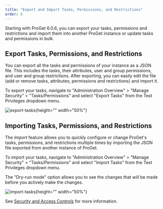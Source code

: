 ```yaml
---
title: "Export and Import Tasks, Permissions, and Restrictions"
order: 6
---
```


Starting with ProGet 6.0.6, you can export your tasks, permissions and restrictions and import them into another ProGet instance or update tasks and permissions in bulk.

## Export Tasks, Permissions, and Restrictions

You can export all the tasks and permissions of your instance as a JSON file. This includes the tasks, their attributes, user and group permissions, and user and group restrictions. After exporting, you can easily edit the file (add or remove tasks, attributes, permissions and restrictions) and import it.

To export your tasks, navigate to "Administration Overview" > "Manage Security" > "Tasks/Permissions" and select "Export Tasks" from the Test Privileges dropdown menu.

![export-tasks](/resources/docs/export-tasks.png){height="" width="50%"}

## Importing Tasks, Permissions, and Restrictions

The *Import* feature allows you to quickly configure or change ProGet's tasks, permissions, and restrictions multiple times by importing the JSON file exported from another instance of ProGet.

To import your tasks, navigate to "Administration Overview" > "Manage Security" > "Tasks/Permissions" and select "Import Tasks" from the Test Privileges dropdown menu.

The "Dry-run mode" option allows you to see the changes that *will* be made before you actively make the changes.

![import-tasks](/resources/docs/import-tasks.png){height="" width="50%"}

See [Security and Access Controls](/docs/proget/administration-security) for more information.